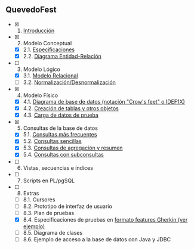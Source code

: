## QuevedoFest

- [x] 1. [Introducción](https://github.com/jmm-1999/QuevedoFest/blob/master/Documentos/1-Introduccion/Introduccion.md)
- [x] 2. Modelo Conceptual
   - [x] 2.1. [Especificaciones](https://github.com/jmm-1999/QuevedoFest/blob/master/Documentos/2-ModeloConceptual/2.1-Especificaciones.md)
   - [x] 2.2. [Diagrama Entidad-Relación](https://github.com/jmm-1999/QuevedoFest/blob/master/Documentos/2-ModeloConceptual/2.2-DiagramaEntidadRelacion.md)
- [ ] 3. Modelo Lógico 
   - [x] 3.1. [Modelo Relacional](https://github.com/jmm-1999/QuevedoFest/blob/master/Documentos/3-ModeloLogico/3.1-ModeloRelacional.md)
   - [ ] 3.2. [Normalización/Desnormalización](https://github.com/jmm-1999/QuevedoFest/blob/master/Documentos/3-ModeloLogico/3.2-Normalizacion.md)
- [x] 4. Modelo Físico
   - [x] 4.1. [Diagrama de base de datos (notación "Crow's feet" o IDEF1X)](https://github.com/jmm-1999/QuevedoFest/blob/master/Documentos/4-ModeloFisico/4.1-DiagramaIDEF1X.md)
   - [x] 4.2. [Creación de tablas y otros objetos](https://github.com/jmm-1999/QuevedoFest/blob/master/Documentos/4-ModeloFisico/4.2-CreacionTablas.md)
   - [x] 4.3. [Carga de datos de prueba](https://github.com/jmm-1999/QuevedoFest/blob/master/Documentos/4-ModeloFisico/4.3-CargaDatos.md)
- [x] 5. Consultas de la base de datos
   - [x] 5.1. [Consultas más frecuentes](https://github.com/jmm-1999/QuevedoFest/blob/master/Documentos/5-Consultas/5.1-ConsultasFrecuentes.md)
   - [x] 5.2. [Consultas sencillas](https://github.com/jmm-1999/QuevedoFest/blob/master/Documentos/5-Consultas/5.2-ConsultasSencillas.md)
   - [x] 5.3. [Consultas de agregación y resumen]()
   - [x] 5.4. [Consultas con subconsultas]()
- [ ] 6. Vistas, secuencias e índices
- [ ] 7. Scripts en PL/pgSQL
- [ ] 8. Extras
   - [ ] 8.1. Cursores
   - [ ] 8.2. Prototipo de interfaz de usuario
   - [ ] 8.3. Plan de pruebas
   - [x] 8.4. Especificaciones de pruebas en [formato features Gherkin (ver ejemplo)](features/admin-carteles.feature) 
   - [ ] 8.5. Diagrama de clases
   - [ ] 8.6. Ejemplo de acceso a la base de datos con Java y JDBC